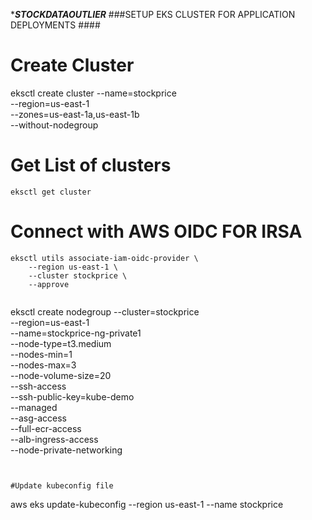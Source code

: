 ****STOCKDATAOUTLIER***
###SETUP EKS CLUSTER FOR APPLICATION DEPLOYMENTS ####

# Create Cluster
eksctl create cluster --name=stockprice \
                      --region=us-east-1 \
                      --zones=us-east-1a,us-east-1b \
                      --without-nodegroup 

# Get List of clusters
```
eksctl get cluster     
```
# Connect with AWS OIDC FOR IRSA

```
eksctl utils associate-iam-oidc-provider \
    --region us-east-1 \
    --cluster stockprice \
    --approve


```
eksctl create nodegroup --cluster=stockprice \
                        --region=us-east-1 \
                        --name=stockprice-ng-private1 \
                        --node-type=t3.medium \
                        --nodes-min=1 \
                        --nodes-max=3 \
                        --node-volume-size=20 \
                        --ssh-access \
                        --ssh-public-key=kube-demo \
                        --managed \
                        --asg-access \
                        --full-ecr-access \
                        --alb-ingress-access \
                        --node-private-networking                       
```


#Update kubeconfig file 

```
aws eks update-kubeconfig --region us-east-1 --name stockprice
```
